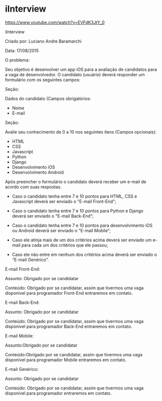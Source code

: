 # iInterview

https://www.youtube.com/watch?v=EVFdK3JtY_0

iInterview

Criado por: Luciano Andre Baramarchi

Data: 17/08/2015

O problema:

Seu objetivo é desenvolver um app iOS para a avaliação de candidatos para a vaga de desenvolvedor. O candidato (usuário) deverá responder um formulário com os seguintes campos:

Seção:

Dados do candidato (Campos obrigatórios:

- Nome
- E-mail

Seção:

Avalie seu conhecimento de 0 a 10 nos seguintes itens (Campos opcionais): 

- HTML
- CSS
- Javascript
- Python
- Django
- Desenvolvimento iOS
- Desenvolvimento Android

Após preencher o formulário o candidato deverá receber um e-mail de acordo com suas respostas.

- Caso o candidato tenha entre 7 e 10 pontos para HTML, CSS e Javascript deverá ser enviado o "E-mail Front-End";

- Caso o candidato tenha entre 7 e 10 pontos para Python e Django deverá ser enviado o "E-mail Back-End”;

- Caso o candidato tenha entre 7 e 10 pontos para desenvolvimento iOS ou Android deverá ser enviado o "E-mail Mobile”;

- Caso ele atinja mais de um dos critérios acima deverá ser enviado um e-mail para cada um dos critérios que ele passou;

- Caso ele não entre em nenhum dos critérios acima deverá ser enviado o “E-mail Genérico”.


E-mail Front-End:

Assunto:  Obrigado por se candidatar

Conteúdo: Obrigado por se candidatar, assim que tivermos uma vaga disponível para programador Front-End entraremos em contato.

E-mail Back-End:

Assunto:  Obrigado por se candidatar

Conteúdo: Obrigado por se candidatar, assim que tivermos uma vaga disponível para programador Back-End entraremos em contato.


E-mail Mobile:

Assunto:Obrigado por se candidatar

Conteúdo:Obrigado por se candidatar, assim que tivermos uma vaga disponível para programador Mobile entraremos em contato.


E-mail Genérico:

Assunto: Obrigado por se candidatar

Conteúdo: Obrigado por se candidatar, assim que tivermos uma vaga disponível para programador entraremos em contato.


